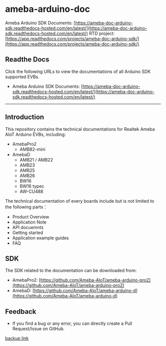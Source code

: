 # ameba-arduino-doc

Ameba Arduino SDK Documents: [https://ameba-doc-arduino-sdk.readthedocs-hosted.com/en/latest/](https://ameba-doc-arduino-sdk.readthedocs-hosted.com/en/latest/)
RTD project: [https://app.readthedocs.com/projects/ameba-doc-arduino-sdk/](https://app.readthedocs.com/projects/ameba-doc-arduino-sdk/)

## Readthe Docs
Click the following URLs to view the documentations of all Arduino SDK supported EVBs.
- Ameba Arduino SDK Documents: [https://ameba-doc-arduino-sdk.readthedocs-hosted.com/en/latest/](https://ameba-doc-arduino-sdk.readthedocs-hosted.com/en/latest/)

-----------------------------------------------------------------------------------------

## Introduction
This repository contains the technical documentations for Realtek Ameba AIoT Arduino EVBs, including:
- AmebaPro2
  - AMB82-mini
- AmebaD
  - AMB21 / AMB22
  - AMB23
  - AMB25
  - AMB26
  - BW16
  - BW16 typec
  - AW-CU488 

The technical documentation of every boards include but is not limited to the following parts：
- Product Overview
- Application Note
- API docuemnts
- Getting started 
- Application example guides
- FAQ

## SDK
The SDK related to the documentation can be downloaded from:
- AmebaPro2: [https://github.com/Ameba-AIoT/ameba-arduino-pro2](https://github.com/Ameba-AIoT/ameba-arduino-pro2)
- AmebaD: [https://github.com/Ameba-AIoT/ameba-arduino-d](https://github.com/Ameba-AIoT/ameba-arduino-d)

## Feedback
- If you find a bug or any error, you can directly create a Pull Request/Issue on GitHub.


































[backup link](https://ameba-arduino-doc.readthedocs.io/en/latest/)

